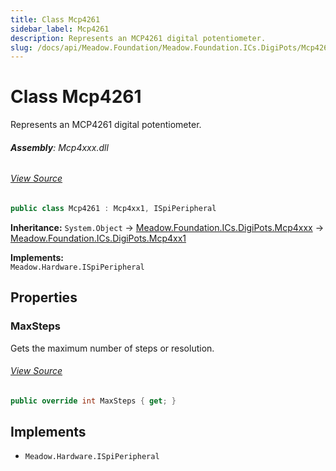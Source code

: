 ```yaml
---
title: Class Mcp4261
sidebar_label: Mcp4261
description: Represents an MCP4261 digital potentiometer.
slug: /docs/api/Meadow.Foundation/Meadow.Foundation.ICs.DigiPots/Mcp4261
---
```

# Class Mcp4261
Represents an MCP4261 digital potentiometer.

###### **Assembly**: Mcp4xxx.dll
###### [View Source](https://github.com/WildernessLabs/Meadow.Foundation.git/blob/develop/Source/Meadow.Foundation.Peripherals/ICs.DigiPots.Mcp4xxx/Driver/Drivers/Mcp4261.cs#L9)
```csharp title="Declaration"
public class Mcp4261 : Mcp4xx1, ISpiPeripheral
```
**Inheritance:** `System.Object` -> [Meadow.Foundation.ICs.DigiPots.Mcp4xxx](../Meadow.Foundation.ICs.DigiPots/Mcp4xxx) -> [Meadow.Foundation.ICs.DigiPots.Mcp4xx1](../Meadow.Foundation.ICs.DigiPots/Mcp4xx1)

**Implements:**  
`Meadow.Hardware.ISpiPeripheral`

## Properties
### MaxSteps
Gets the maximum number of steps or resolution.
###### [View Source](https://github.com/WildernessLabs/Meadow.Foundation.git/blob/develop/Source/Meadow.Foundation.Peripherals/ICs.DigiPots.Mcp4xxx/Driver/Drivers/Mcp4261.cs#L12)
```csharp title="Declaration"
public override int MaxSteps { get; }
```

## Implements

* `Meadow.Hardware.ISpiPeripheral`
